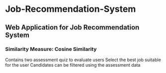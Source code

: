 # Job-Recommendation-System
## Web Application for Job Recommendation System
### Similarity Measure: Cosine Similarity
Contains two assessment quiz to evaluate users
Select the best job suitable for the user
Candidates can be filtered using the assessment data
